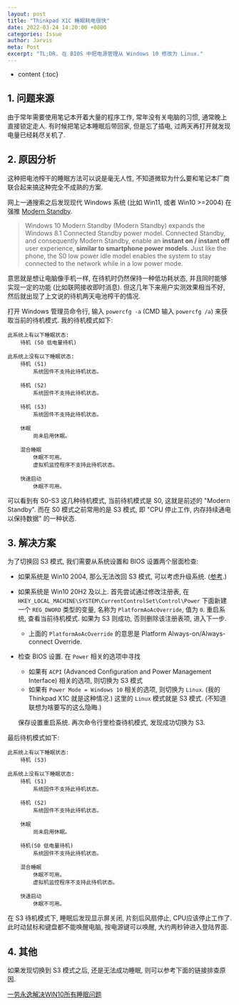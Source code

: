 ```yaml
---
layout: post
title: "Thinkpad X1C 睡眠耗电很快"
date: 2022-03-24 14:20:00 +0800
categories: Issue
author: Jarvis
meta: Post
excerpt: "TL;DR. 在 BIOS 中把电源管理从 Windows 10 修改为 Linux."
---
```


* content
{:toc}




## 1. 问题来源

由于常年需要使用笔记本开着大量的程序工作, 常年没有关电脑的习惯, 通常晚上直接锁定走人. 有时候把笔记本睡眠后带回家, 但是忘了插电, 过两天再打开就发现电量已经耗尽关机了. 

## 2. 原因分析

这种把电池榨干的睡眠方法可以说是毫无人性, 不知道微软为什么要和笔记本厂商联合起来搞这种完全不成熟的方案. 

网上一通搜索之后发现现代 Windows 系统 (比如 Win11, 或者 Win10 >=2004) 在强推 [Modern Standby](https://docs.microsoft.com/en-us/windows-hardware/design/device-experiences/modern-standby). 

> Windows 10 Modern Standby (Modern Standby) expands the Windows 8.1 Connected Standby power model. Connected Standby, and consequently Modern Standby, enable an **instant on / instant off** user experience, **similar to smartphone power models**. Just like the phone, the S0 low power idle model enables the system to stay connected to the network while in a low power mode.

意思就是想让电脑像手机一样, 在待机时仍然保持一种低功耗状态, 并且同时能够实现一定的功能 (比如联网接收即时消息). 但这几年下来用户实测效果相当不好, 然后就出现了上文说的待机两天电池榨干的情况. 

打开 Windows 管理员命令行, 输入 `powercfg -a` (CMD 输入 `powercfg /a`) 来获取当前的待机模式. 我的待机模式如下:

```text
此系统上有以下睡眠状态:
    待机 (S0 低电量待机)

此系统上没有以下睡眠状态:
    待机 (S1)
        系统固件不支持此待机状态。

    待机 (S2)
        系统固件不支持此待机状态。

    待机 (S3)
        系统固件不支持此待机状态。

    休眠
        尚未启用休眠。

    混合睡眠
        休眠不可用。
        虚拟机监控程序不支持此待机状态。

    快速启动
        休眠不可用。
```

可以看到有 S0-S3 这几种待机模式, 当前待机模式是 S0, 这就是前述的 "Modern Standby". 而在 S0 模式之前常用的是 S3 模式, 即 "CPU 停止工作, 内存持续通电以保持数据" 的一种状态. 

## 3. 解决方案

为了切换回 S3 模式, 我们需要从系统设置和 BIOS 设置两个层面检查:

* 如果系统是 Win10 2004, 那么无法改回 S3 模式, 可以考虑升级系统.  ([参考](https://www.reddit.com/r/Dell/comments/h0r56s/getting_back_s3_sleep_and_disabling_modern/).)

* 如果系统是 Win10 20H2 及以上. 首先尝试通过修改注册表, 在 `HKEY_LOCAL_MACHINE\SYSTEM\CurrentControlSet\Control\Power` 下面新建一个 `REG_DWORD` 类型的变量, 名称为 `PlatformAoAcOverride`, 值为 `0`. 重启系统, 查看当前待机模式. 如果为 S3 则成功, 否则删除该注册表项, 进入下一步.
  * 上面的 `PlatformAoAcOverride` 的意思是 Platform Always-on/Always-connect Override.

* 检查 BIOS 设置. 在 `Power` 相关的选项中寻找
  * 如果有 `ACPI` (Advanced Configuration and Power Management Interface) 相关的选项, 则切换为 S3 模式
  * 如果有 `Power Mode = Windows 10` 相关的选项, 则切换为 `Linux`. (我的 Thinkpad X1C 就是这种情况.) 这里的 `Linux` 模式就是 S3 模式. (不知道联想为啥要写的这么隐晦.)

  保存设置重启系统. 再次命令行里检查待机模式, 发现成功切换为 S3.

最后待机模式如下:

```text
此系统上有以下睡眠状态:
    待机 (S3)

此系统上没有以下睡眠状态:
    待机 (S1)
        系统固件不支持此待机状态。

    待机 (S2)
        系统固件不支持此待机状态。

    休眠
        尚未启用休眠。

    待机(S0 低电量待机)
        系统固件不支持此待机状态。

    混合睡眠
        休眠不可用。
        虚拟机监控程序不支持此待机状态。

    快速启动
        休眠不可用。
```

在 S3 待机模式下, 睡眠后发现显示屏关闭, 片刻后风扇停止, CPU应该停止工作了. 此时动鼠标和键盘都不能唤醒电脑, 按电源键可以唤醒, 大约两秒钟进入登陆界面. 

## 4. 其他

如果发现切换到 S3 模式之后, 还是无法成功睡眠, 则可以参考下面的链接排查原因.

[一劳永逸解决WIN10所有睡眠问题](https://zhuanlan.zhihu.com/p/93306740)


